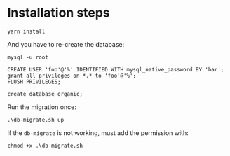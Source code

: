 # Installation steps

```
yarn install
```

And you have to re-create the database:

```
mysql -u root

CREATE USER 'foo'@'%' IDENTIFIED WITH mysql_native_password BY 'bar';
grant all privileges on *.* to 'foo'@'%';
FLUSH PRIVILEGES;

create database organic;

```

Run the migration once:
```
.\db-migrate.sh up
```

If the `db-migrate` is not working, must add the permission with:

```
chmod +x .\db-migrate.sh
```
